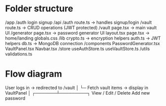 # Folder structure

/app
  /auth
    login
    signup
  /api
    /auth
      route.ts         → handles signup/login
    /vault
      route.ts         → CRUD operations (JWT protected)
  /vault
    page.tsx           → main vault UI
  /generator
    page.tsx           → password generator UI
  layout.tsx
  page.tsx             → home/landing
  globals.css
/lib
  crypto.ts            → encryption helpers
  auth.ts              → JWT helpers
  db.ts                → MongoDB connection
/components
  PasswordGenerator.tsx
  VaultPanel.tsx
  Navbar.tsx
/store
  useAuthStore.ts
  useVaultStore.ts
/utils
  validations.ts




# Flow diagram

User logs in → redirected to /vault
          │
          └─ Fetch vault items → display in VaultPanel
                     │
             ┌───────┴─────────┐
        View / Edit / Delete  Add new password
